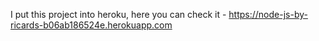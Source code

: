 I put this project into heroku, here you can check it - https://node-js-by-ricards-b06ab186524e.herokuapp.com
